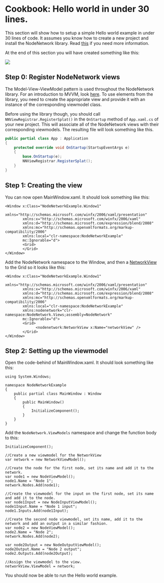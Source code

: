 # Cookbook: Hello world in under 30 lines.

This section will show how to setup a simple Hello world example in under 30 lines of code.
It assumes you know how to create a new project and install the NodeNetwork library. Read [this](./new_project) if you need more information.

At the end of this section you will have created something like this:

![](img/hello_world/result.png)

## Step 0: Register NodeNetwork views

The Model-View-ViewModel pattern is used throughout the NodeNetwork library. For an introduction to MVVM, look [here](https://www.codeproject.com/Articles/100175/Model-View-ViewModel-MVVM-Explained). To use elements from the library, you need to create the appropriate view and provide it with an instance of the corresponding viewmodel class.

Before using the library though, you should call `NNViewRegistrar.RegisterSplat()` in the `OnStartup` method of `App.xaml.cs` of your new project. This will associate all of the NodeNetwork views with their corresponding viewmodels. The resulting file will look something like this.

```csharp
public partial class App : Application
{
    protected override void OnStartup(StartupEventArgs e)
    {
        base.OnStartup(e);
        NNViewRegistrar.RegisterSplat();
    }
}
```

## Step 1: Creating the view

You can now open MainWindow.xaml. It should look something like this:

```XAML
<Window x:Class="NodeNetworkExample.Window1"
        xmlns="http://schemas.microsoft.com/winfx/2006/xaml/presentation"
        xmlns:x="http://schemas.microsoft.com/winfx/2006/xaml"
        xmlns:d="http://schemas.microsoft.com/expression/blend/2008"
        xmlns:mc="http://schemas.openxmlformats.org/markup-compatibility/2006"
        xmlns:local="clr-namespace:NodeNetworkExample"
        mc:Ignorable="d">
        <Grid>
        </Grid>
</Window>
```

Add the NodeNetwork namespace to the Window, and then a [NetworkView](https://wouterdek.github.io/NodeNetwork/api/api/NodeNetwork.Views.NetworkView.html) to the Grid so it looks like this:

```XAML
<Window x:Class="NodeNetworkExample.Window1"
        xmlns="http://schemas.microsoft.com/winfx/2006/xaml/presentation"
        xmlns:x="http://schemas.microsoft.com/winfx/2006/xaml"
        xmlns:d="http://schemas.microsoft.com/expression/blend/2008"
        xmlns:mc="http://schemas.openxmlformats.org/markup-compatibility/2006"
        xmlns:local="clr-namespace:NodeNetworkExample"
        xmlns:nodenetwork="clr-namespace:NodeNetwork.Views;assembly=NodeNetwork"
        mc:Ignorable="d">
        <Grid>
              <nodenetwork:NetworkView x:Name="networkView" />
        </Grid>
</Window>
```

## Step 2: Setting up the viewmodel

Open the code-behind of MainWindow.xaml. It should look something like this:

```Csharp
using System.Windows;

namespace NodeNetworkExample
{
    public partial class MainWindow : Window
    {
        public MainWindow()
        {
            InitializeComponent();
        }
    }
}
```

Add the `NodeNetwork.ViewModels` namespace and change the function body to this:


```Csharp
InitializeComponent();

//Create a new viewmodel for the NetworkView
var network = new NetworkViewModel();

//Create the node for the first node, set its name and add it to the network.
var node1 = new NodeViewModel();
node1.Name = "Node 1";
network.Nodes.Add(node1);

//Create the viewmodel for the input on the first node, set its name and add it to the node.
var node1Input = new NodeInputViewModel();
node1Input.Name = "Node 1 input";
node1.Inputs.Add(node1Input);

//Create the second node viewmodel, set its name, add it to the network and add an output in a similar fashion.
var node2 = new NodeViewModel();
node2.Name = "Node 2";
network.Nodes.Add(node2);

var node2Output = new NodeOutputViewModel();
node2Output.Name = "Node 2 output";
node2.Outputs.Add(node2Output);

//Assign the viewmodel to the view.
networkView.ViewModel = network;
```

You should now be able to run the Hello world example.
